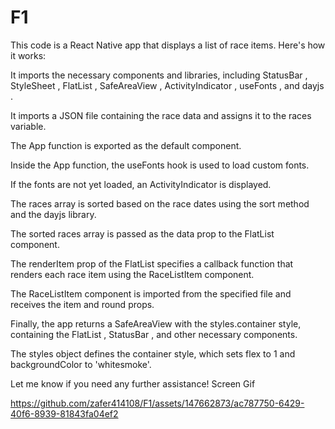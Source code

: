 # F1 

This code is a React Native app that displays a list of race items. Here's how it works:

It imports the necessary components and libraries, including StatusBar , StyleSheet , FlatList , SafeAreaView , ActivityIndicator , useFonts , and dayjs .

It imports a JSON file containing the race data and assigns it to the races variable.

The App function is exported as the default component.

Inside the App function, the useFonts hook is used to load custom fonts.

If the fonts are not yet loaded, an ActivityIndicator is displayed.

The races array is sorted based on the race dates using the sort method and the dayjs library.

The sorted races array is passed as the data prop to the FlatList component.

The renderItem prop of the FlatList specifies a callback function that renders each race item using the RaceListItem component.

The RaceListItem component is imported from the specified file and receives the item and round props.

Finally, the app returns a SafeAreaView with the styles.container style, containing the FlatList , StatusBar , and other necessary components.

The styles object defines the container style, which sets flex to 1 and backgroundColor to 'whitesmoke'.


Let me know if you need any further assistance!
Screen Gif 




https://github.com/zafer414108/F1/assets/147662873/ac787750-6429-40f6-8939-81843fa04ef2



